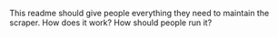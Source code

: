 This readme should give people everything they need to maintain the scraper. How does it work? How should people run it?
